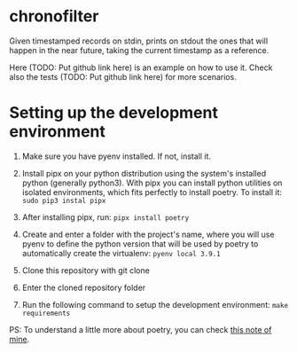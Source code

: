 # chronofilter

Given timestamped records on stdin, prints on stdout the ones that will happen in the near future, taking the current timestamp as a reference.

Here (TODO: Put github link here) is an example on how to use it. Check also the tests (TODO: Put github link here) for more scenarios.


# Setting up the development environment

1. Make sure you have pyenv installed. If not, install it.

2. Install pipx on your python distribution using the system's installed python (generally python3). With pipx you can install python utilities on isolated environments, which fits perfectly to install poetry. To install it: `sudo pip3 instal pipx`

3. After installing pipx, run: `pipx install poetry`

4. Create and enter a folder with the project's name, where you will use pyenv to define the python version that will be used by poetry to automatically create the virtualenv: `pyenv local 3.9.1`

5. Clone this repository with git clone

6. Enter the cloned repository folder

7. Run the following command to setup the development environment: `make requirements`

PS: To understand a little more about poetry, you can check [this note of mine](https://tiagopr.nl/posts/published/using-poetry-for-dependencies-on-python-projects/).


